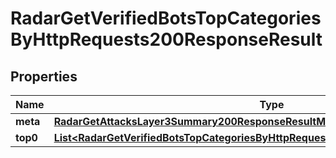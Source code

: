 

# RadarGetVerifiedBotsTopCategoriesByHttpRequests200ResponseResult


## Properties

| Name | Type | Description | Notes |
|------------ | ------------- | ------------- | -------------|
|**meta** | [**RadarGetAttacksLayer3Summary200ResponseResultMeta**](RadarGetAttacksLayer3Summary200ResponseResultMeta.md) |  |  |
|**top0** | [**List&lt;RadarGetVerifiedBotsTopCategoriesByHttpRequests200ResponseResultTop0Inner&gt;**](RadarGetVerifiedBotsTopCategoriesByHttpRequests200ResponseResultTop0Inner.md) |  |  |



